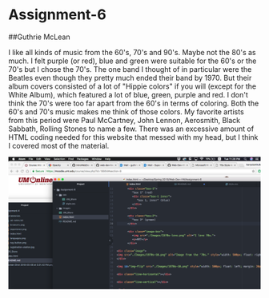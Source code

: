 <h1>
Assignment-6
</h1>
<p>
##Guthrie McLean
</p>

I like all kinds of music from the 60's, 70's and 90's. Maybe not the 80's as much. I felt purple (or red), blue and green were suitable for the 60's or the 70's but I chose the 70's. The one band I thought of in particular were the Beatles even though they pretty much ended their band by 1970. But their album covers consisted of a lot of "Hippie colors" if you will (except for the White Album), which featured a lot of blue, green, purple and red. I don't think the 70's were too far apart from the 60's in terms of coloring. Both the 60's and 70's music makes me think of those colors. My favorite artists from this period were Paul McCartney, John Lennon, Aerosmith, Black Sabbath, Rolling Stones to name a few.
There was an excessive amount of HTML coding needed for this website that messed with my head, but I think I covered most of the material.

![screen shot](https://github.com/Gu3ree/Web-Dev-HW/blob/master/Assignment-6/Screen%20Shot%202018-05-08%20at%2011.28.34%20PM.png)
